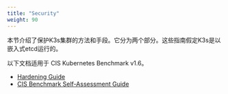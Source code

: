 ```yaml
---
title: "Security"
weight: 90
---
```


本节介绍了保护K3s集群的方法和手段。它分为两个部分。这些指南假定K3s是以嵌入式etcd运行的。

以下文档适用于 CIS Kubernetes Benchmark v1.6。

- [Hardening Guide](/docs/k3s/security/hardening-guide/_index)
- [CIS Benchmark Self-Assessment Guide](/docs/k3s/security/self-assessment/_index)
